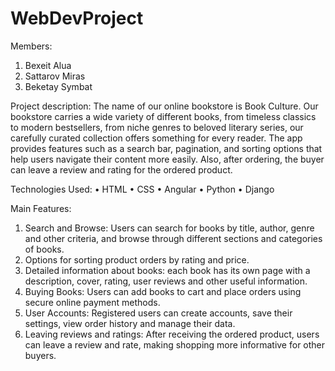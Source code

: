 # WebDevProject
Members: 
 1. Bexeit Alua
 2. Sattarov Miras
 3. Beketay Symbat


Project description:
The name of our online bookstore is Book Culture. Our bookstore carries a wide variety of different books, from timeless classics to modern bestsellers, from niche genres to beloved literary series, our carefully curated collection offers something for every reader. The app provides features such as a search bar, pagination, and sorting options that help users navigate their content more easily. Also, after ordering, the buyer can leave a review and rating for the ordered product.

Technologies Used:
 • HTML
 • CSS
 • Angular
 • Python
 • Django

Main Features:

1. Search and Browse: Users can search for books by title, author, genre and other criteria, and browse through different sections and categories of books.
2. Options for sorting product orders by rating and price.
3. Detailed information about books: each book has its own page with a description, cover, rating, user reviews and other useful information.
4. Buying Books: Users can add books to cart and place orders using secure online payment methods.
5. User Accounts: Registered users can create accounts, save their settings, view order history and manage their data.
6. Leaving reviews and ratings: After receiving the ordered product, users can leave a review and rate, making shopping more informative for other buyers.
